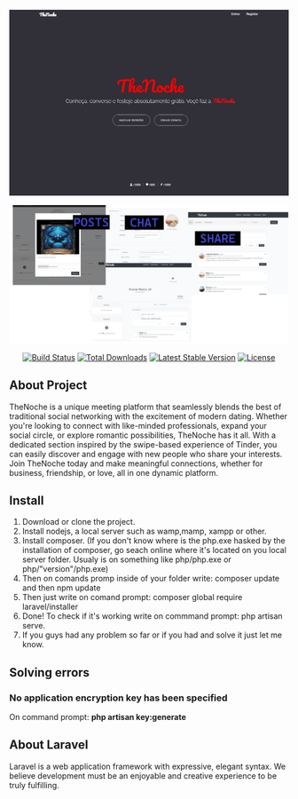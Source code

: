 <p align="center"><img src="storage/app/public/default/application_image.png"></p>
<p align="center"><img src="storage/app/public/default/some_pages.png"></p>

<p align="center">
<a href="https://travis-ci.org/laravel/framework"><img src="https://travis-ci.org/laravel/framework.svg" alt="Build Status"></a>
<a href="https://packagist.org/packages/laravel/framework"><img src="https://poser.pugx.org/laravel/framework/d/total.svg" alt="Total Downloads"></a>
<a href="https://packagist.org/packages/laravel/framework"><img src="https://poser.pugx.org/laravel/framework/v/stable.svg" alt="Latest Stable Version"></a>
<a href="https://packagist.org/packages/laravel/framework"><img src="https://poser.pugx.org/laravel/framework/license.svg" alt="License"></a>
</p>

## About Project

TheNoche is a unique meeting platform that seamlessly blends the best of traditional social networking with the excitement of modern dating. Whether you're looking to connect with like-minded professionals, expand your social circle, or explore romantic possibilities, TheNoche has it all. With a dedicated section inspired by the swipe-based experience of Tinder, you can easily discover and engage with new people who share your interests. Join TheNoche today and make meaningful connections, whether for business, friendship, or love, all in one dynamic platform.

## Install
1. Download or clone the project.
2. Install nodejs, a local server such as wamp,mamp, xampp or other. 
3. Install composer. (If you don't know where is the php.exe hasked by the installation of composer, go seach online where it's located on you local server folder. Usualy is on something like php/php.exe or php/"version"/php.exe)
4. Then on comands promp inside of your folder write: composer update      and then     npm update
5. Then just write on comand prompt: composer global require laravel/installer
6. Done! To check if it's working write on commmand prompt: php artisan serve.
7. If you guys had any problem so far or if you had and solve it just let me know.

## Solving errors
### No application encryption key has been specified
On command prompt: <b>php artisan key:generate</b>

## About Laravel

Laravel is a web application framework with expressive, elegant syntax. We believe development must be an enjoyable and creative experience to be truly fulfilling.
